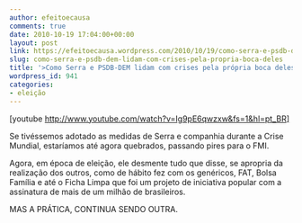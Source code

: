 ```yaml
---
author: efeitoecausa
comments: true
date: 2010-10-19 17:04:00+00:00
layout: post
link: https://efeitoecausa.wordpress.com/2010/10/19/como-serra-e-psdb-dem-lidam-com-crises-pela-propria-boca-deles/
slug: como-serra-e-psdb-dem-lidam-com-crises-pela-propria-boca-deles
title: '>Como Serra e PSDB-DEM lidam com crises pela própria boca deles'
wordpress_id: 941
categories:
- eleição
---
```


>

[youtube http://www.youtube.com/watch?v=Ig9pE6qwzxw&fs=1&hl=pt_BR]

  


Se tivéssemos adotado as medidas de Serra e companhia durante a Crise Mundial, estaríamos até agora quebrados, passando pires para o FMI.

  


Agora, em época de eleição, ele desmente tudo que disse, se apropria da realização dos outros, como de hábito fez com os genéricos, FAT, Bolsa Família e até o Ficha Limpa que foi um projeto de iniciativa popular com a assinatura de mais de um milhão de brasileiros.

  


MAS A PRÁTICA, CONTINUA SENDO OUTRA.

  


  


  

